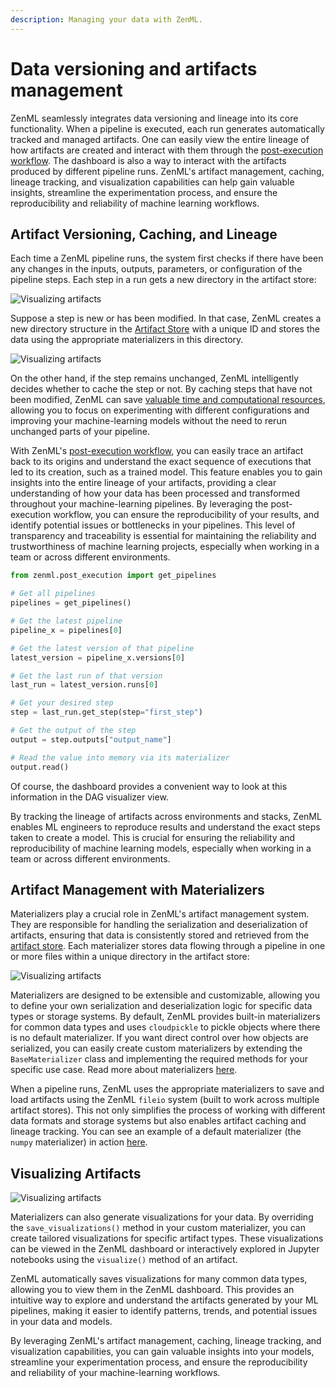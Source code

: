 ```yaml
---
description: Managing your data with ZenML.
---
```


# Data versioning and artifacts management

ZenML seamlessly integrates data versioning and lineage into its core functionality. When a pipeline is executed, each run generates automatically tracked and managed artifacts. One can easily view the entire lineage of how artifacts are created and interact with them through the [post-execution workflow](../starter-guide/fetch-runs-after-execution.md). The dashboard is also a way to interact with the artifacts produced by different pipeline runs. ZenML's artifact management, caching, lineage tracking, and visualization capabilities can help gain valuable insights, streamline the experimentation process, and ensure the reproducibility and reliability of machine learning workflows.

## Artifact Versioning, Caching, and Lineage

Each time a ZenML pipeline runs, the system first checks if there have been any changes in the inputs, outputs, parameters, or configuration of the pipeline steps. Each step in a run gets a new directory in the artifact store:

![Visualizing artifacts](../../.gitbook/assets/zenml\_artifact\_store\_underthehood\_1.png)

Suppose a step is new or has been modified. In that case, ZenML creates a new directory structure in the [Artifact Store](../component-guide/artifact-stores/artifact-stores.md) with a unique ID and stores the data using the appropriate materializers in this directory.

![Visualizing artifacts](../../.gitbook/assets/zenml\_artifact\_store\_underthehood\_2.png)

On the other hand, if the step remains unchanged, ZenML intelligently decides whether to cache the step or not. By caching steps that have not been modified, ZenML can save [valuable time and computational resources](../starter-guide/cache-previous-executions.md), allowing you to focus on experimenting with different configurations and improving your machine-learning models without the need to rerun unchanged parts of your pipeline.

With ZenML's [post-execution workflow](../starter-guide/fetch-runs-after-execution.md), you can easily trace an artifact back to its origins and understand the exact sequence of executions that led to its creation, such as a trained model. This feature enables you to gain insights into the entire lineage of your artifacts, providing a clear understanding of how your data has been processed and transformed throughout your machine-learning pipelines. By leveraging the post-execution workflow, you can ensure the reproducibility of your results, and identify potential issues or bottlenecks in your pipelines. This level of transparency and traceability is essential for maintaining the reliability and trustworthiness of machine learning projects, especially when working in a team or across different environments.

```python
from zenml.post_execution import get_pipelines

# Get all pipelines
pipelines = get_pipelines()

# Get the latest pipeline
pipeline_x = pipelines[0]

# Get the latest version of that pipeline
latest_version = pipeline_x.versions[0]

# Get the last run of that version
last_run = latest_version.runs[0]

# Get your desired step
step = last_run.get_step(step="first_step")

# Get the output of the step
output = step.outputs["output_name"]

# Read the value into memory via its materializer
output.read()  
```

Of course, the dashboard provides a convenient way to look at this information in the DAG visualizer view.

By tracking the lineage of artifacts across environments and stacks, ZenML enables ML engineers to reproduce results and understand the exact steps taken to create a model. This is crucial for ensuring the reliability and reproducibility of machine learning models, especially when working in a team or across different environments.

## Artifact Management with Materializers

Materializers play a crucial role in ZenML's artifact management system. They are responsible for handling the serialization and deserialization of artifacts, ensuring that data is consistently stored and retrieved from the [artifact store](../component-guide/artifact-stores/artifact-stores.md). Each materializer stores data flowing through a pipeline in one or more files within a unique directory in the artifact store:

![Visualizing artifacts](../../.gitbook/assets/zenml\_artifact\_store\_underthehood\_3.png)

Materializers are designed to be extensible and customizable, allowing you to define your own serialization and deserialization logic for specific data types or storage systems. By default, ZenML provides built-in materializers for common data types and uses `cloudpickle` to pickle objects where there is no default materializer. If you want direct control over how objects are serialized, you can easily create custom materializers by extending the `BaseMaterializer` class and implementing the required methods for your specific use case. Read more about materializers [here](handle-custom-data-types.md).

When a pipeline runs, ZenML uses the appropriate materializers to save and load artifacts using the ZenML `fileio` system (built to work across multiple artifact stores). This not only simplifies the process of working with different data formats and storage systems but also enables artifact caching and lineage tracking. You can see an example of a default materializer (the `numpy` materializer) in action [here](https://github.com/zenml-io/zenml/blob/main/src/zenml/materializers/numpy\_materializer.py).

## Visualizing Artifacts

![Visualizing artifacts](../../.gitbook/assets/intro\_dashboard\_details.png)

Materializers can also generate visualizations for your data. By overriding the `save_visualizations()` method in your custom materializer, you can create tailored visualizations for specific artifact types. These visualizations can be viewed in the ZenML dashboard or interactively explored in Jupyter notebooks using the `visualize()` method of an artifact.

ZenML automatically saves visualizations for many common data types, allowing you to view them in the ZenML dashboard. This provides an intuitive way to explore and understand the artifacts generated by your ML pipelines, making it easier to identify patterns, trends, and potential issues in your data and models.

By leveraging ZenML's artifact management, caching, lineage tracking, and visualization capabilities, you can gain valuable insights into your models, streamline your experimentation process, and ensure the reproducibility and reliability of your machine-learning workflows.
